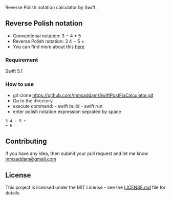 
Reverse Polish notation calculator by Swift

## Reverse Polish notation

- Conventional notation:  3 − 4 + 5 
- Reverse Polish notation: 3 4 − 5 +
- You can find more about this [here](https://en.wikipedia.org/wiki/Reverse_Polish_notation)

### Requirement

Swift 5.1

### How to use

-  git clone https://github.com/mmsaddam/SwiftPostFixCalculator.git
-  Go to the directory 
- execute command: 
            - swift build
            - swift run
- enter polish notation expression seprated by space

```
3 4 - 5 +
= 6
```

## Contributing

If you have any idea, then submit your pull request and let me know mmsaddam@gmail.com 

## License

This project is licensed under the MIT License - see the [LICENSE.md](LICENSE.md) file for details






